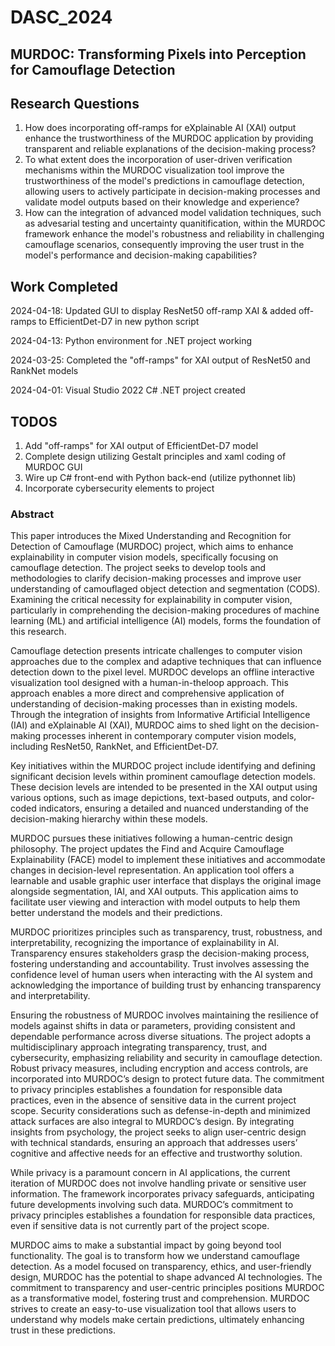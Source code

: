 # DASC_2024
## MURDOC: Transforming Pixels into Perception for Camouflage Detection

## Research Questions
1. How does incorporating off-ramps for eXplainable AI (XAI) output enhance the trustworthiness of the MURDOC application by providing transparent and reliable explanations of the decision-making process?
2. To what extent does the incorporation of user-driven verification mechanisms within the MURDOC visualization tool improve the trustworthiness of the model's predictions in camouflage detection, allowing users to actively participate in decision-making processes and validate model outputs based on their knowledge and experience? 
3. How can the integration of advanced model validation techniques, such as advesarial testing and uncertainty quanitification, within the MURDOC framework enhance the model's robustness and reliability in challenging camouflage scenarios, consequently improving the user trust in the model's performance and decision-making capabilities?

## Work Completed
2024-04-18: Updated GUI to display ResNet50 off-ramp XAI & added off-ramps to EfficientDet-D7 in new python script

2024-04-13: Python environment for .NET project working

2024-03-25: Completed the "off-ramps" for XAI output of ResNet50 and RankNet models

2024-04-01: Visual Studio 2022 C# .NET project created

## TODOS
1. Add "off-ramps" for XAI output of EfficientDet-D7 model
2. Complete design utilizing Gestalt principles and xaml coding of MURDOC GUI 
3. Wire up C# front-end with Python back-end (utilize pythonnet lib)
4. Incorporate cybersecurity elements to project

### Abstract
This paper introduces the Mixed Understanding and Recognition for Detection of Camouflage (MURDOC) project, which aims to enhance explainability in computer vision models, specifically focusing on camouflage detection. The project seeks to develop tools and methodologies to clarify decision-making processes and improve user understanding of camouflaged object detection and segmentation (CODS). Examining the critical necessity for explainability in computer vision, particularly in comprehending the decision-making procedures of machine learning (ML) and artificial intelligence (AI) models, forms the foundation of this research.

Camouflage detection presents intricate challenges to computer vision approaches due to the complex and adaptive techniques that can influence detection down to the pixel level. MURDOC develops an offline interactive visualization tool designed with a human-in-theloop
approach. This approach enables a more direct and comprehensive application of understanding of decision-making processes than in existing models. Through the integration of insights from Informative Artificial Intelligence (IAI) and eXplainable AI (XAI), MURDOC
aims to shed light on the decision-making processes inherent in contemporary computer vision models, including ResNet50, RankNet, and EfficientDet-D7.

Key initiatives within the MURDOC project include identifying and defining significant decision levels within prominent camouflage detection models. These decision levels are intended to be presented in the XAI output using various options, such as image depictions,
text-based outputs, and color-coded indicators, ensuring a detailed and nuanced understanding of the decision-making hierarchy within these models.

MURDOC pursues these initiatives following a human-centric design philosophy. The project updates the Find and Acquire Camouflage Explainability (FACE) model to implement these initiatives and accommodate changes in decision-level representation. An application
tool offers a learnable and usable graphic user interface that displays the original image alongside segmentation, IAI, and XAI outputs. This application aims to facilitate user viewing and interaction with model outputs to help them better understand the models and their predictions.

MURDOC prioritizes principles such as transparency, trust, robustness, and interpretability, recognizing the importance of explainability in AI. Transparency ensures stakeholders grasp the decision-making process, fostering understanding and accountability. Trust involves
assessing the confidence level of human users when interacting with the AI system and acknowledging the importance of building trust by enhancing transparency and interpretability.

Ensuring the robustness of MURDOC involves maintaining the resilience of models against shifts in data or parameters, providing consistent and dependable performance across diverse situations. The project adopts a multidisciplinary approach integrating transparency, trust, and cybersecurity, emphasizing reliability and security in camouflage detection. Robust privacy measures, including encryption and access controls, are incorporated into MURDOC’s design to protect future data. The commitment to privacy principles establishes a foundation for responsible data practices, even in the absence of sensitive data in the current project scope. Security considerations such as defense-in-depth and minimized attack surfaces are also integral to MURDOC’s design. By integrating insights from psychology, the project seeks to align user-centric design with technical standards, ensuring an approach that addresses users’
cognitive and affective needs for an effective and trustworthy solution.

While privacy is a paramount concern in AI applications, the current iteration of MURDOC does not involve handling private or sensitive user information. The framework incorporates privacy safeguards, anticipating future developments involving such data. MURDOC’s commitment
to privacy principles establishes a foundation for responsible data practices, even if sensitive data is not currently part of the project scope.

MURDOC aims to make a substantial impact by going beyond tool functionality. The goal is to transform how we understand camouflage detection. As a model focused on transparency, ethics, and user-friendly design, MURDOC has the potential to shape advanced AI technologies. The commitment to transparency and user-centric principles positions MURDOC as a transformative model, fostering trust and comprehension. MURDOC strives to create an easy-to-use visualization tool that allows users to understand why models make certain predictions, ultimately enhancing trust in these predictions.
